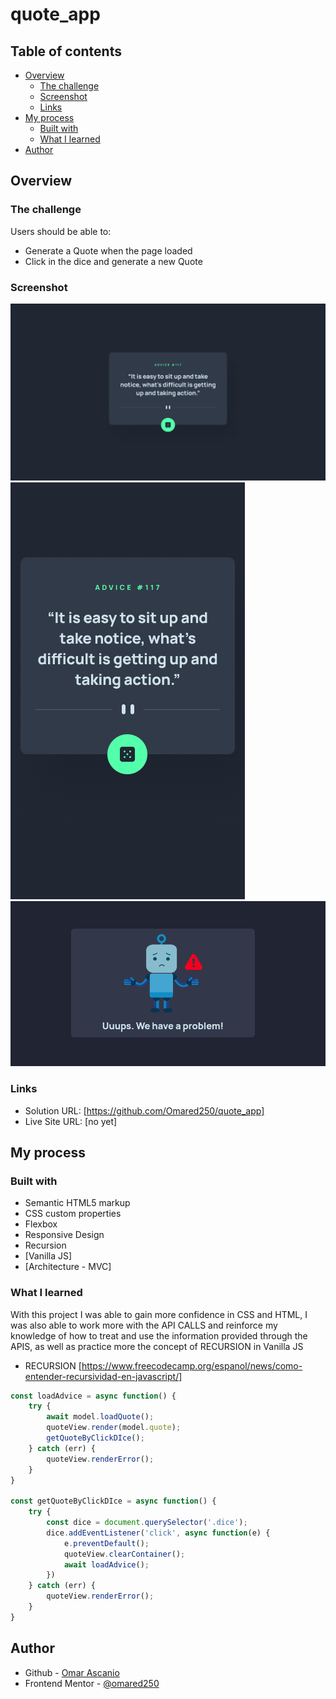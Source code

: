 # quote_app

## Table of contents

- [Overview](#overview)
  - [The challenge](#the-challenge)
  - [Screenshot](#screenshot)
  - [Links](#links)
- [My process](#my-process)
  - [Built with](#built-with)
  - [What I learned](#what-i-learned)
- [Author](#author)

## Overview

### The challenge

Users should be able to:

- Generate a Quote when the page loaded
- Click in the dice and generate a new Quote

### Screenshot

![Design](https://github.com/Omared250/quote_app/blob/main/src/design/desktop-design.jpg)
![Mobile Design](https://github.com/Omared250/quote_app/blob/main/src/design/mobile-design.jpg)
![Error Design](https://github.com/Omared250/quote_app/blob/main/src/design/err_preview.png)

### Links

- Solution URL: [https://github.com/Omared250/quote_app]
- Live Site URL: [no yet]

## My process

### Built with

- Semantic HTML5 markup
- CSS custom properties
- Flexbox
- Responsive Design
- Recursion
- [Vanilla JS]
- [Architecture - MVC]

### What I learned

With this project I was able to gain more confidence in CSS and HTML, I was also able to work more with the API CALLS and 
reinforce my knowledge of how to treat and use the information provided through the APIS, as well as practice more 
the concept of RECURSION in Vanilla JS

- RECURSION [https://www.freecodecamp.org/espanol/news/como-entender-recursividad-en-javascript/]

```js proud-of-this:
const loadAdvice = async function() {
    try {
        await model.loadQuote();
        quoteView.render(model.quote);
        getQuoteByClickDIce();
    } catch (err) {
        quoteView.renderError();
    }
}

const getQuoteByClickDIce = async function() {
    try {
        const dice = document.querySelector('.dice');
        dice.addEventListener('click', async function(e) {
            e.preventDefault();
            quoteView.clearContainer();
            await loadAdvice();
        })
    } catch (err) {
        quoteView.renderError();
    }
}
```

## Author

- Github - [Omar Ascanio](https://github.com/Omared250)
- Frontend Mentor - [@omared250](https://www.frontendmentor.io/profile/Omared250)

